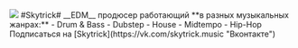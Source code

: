 <image src="[/images/picture.jpg](https://pic.rutubelist.ru/user/b9/6d/b96d918066ee81cd0169f144a6e47276.jpg)">
#Skytrick#
__EDM__ продюсер работающий **в разных музыкальных жанрах:**
- Drum & Bass
- Dubstep
- House
- Midtempo
- Hip-Hop
Подписаться на [Skytrick](https://vk.com/skytrick.music "Вконтакте")